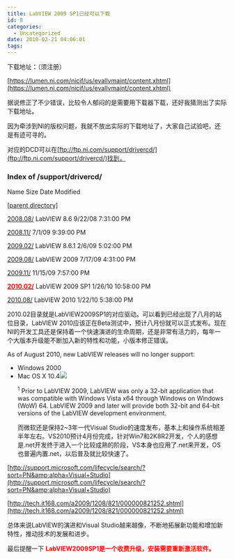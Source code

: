 ```yaml
---
title: LabVIEW 2009 SP1已经可以下载
id: 8
categories:
  - Uncategorized
date: 2010-02-21 04:06:01
tags:
---
```


<div id="msgcns!866B8F96A2761BBE!1482" class="bvMsg">

下载地址：（须注册）

[https://lumen.ni.com/nicif/us/evallvmaint/content.xhtml](https://lumen.ni.com/nicif/us/evallvmaint/content.xhtml)

据说修正了不少错误，比较令人郁闷的是需要用下载器下载，还好我猜测出了实际下载地址。

因为牵涉到NI的版权问题，我就不放出实际的下载地址了，大家自己试验吧，还是有迹可寻的。

对应的DCD可以在[ftp://ftp.ni.com/support/drivercd/](ftp://ftp.ni.com/support/drivercd/)找到，

### Index of /support/drivercd/

Name
Size
Date Modified  <p>[[parent directory]](ftp://ftp.ni.com/support/drivercd/..)  <p>[2008.08/](ftp://ftp.ni.com/support/drivercd/2008.08/) LabVIEW 8.6
9/22/08 7:31:00 PM  <p>[2008.11/](ftp://ftp.ni.com/support/drivercd/2008.11/)
7/1/09 9:39:00 PM  <p>[2009.02/](ftp://ftp.ni.com/support/drivercd/2009.02/) LabVIEW 8.6.1
2/6/09 5:02:00 PM  <p>[2009.08/](ftp://ftp.ni.com/support/drivercd/2009.08/) LabVIEW 2009
7/17/09 4:31:00 PM  <p>[2009.11/](ftp://ftp.ni.com/support/drivercd/2009.11/)
11/15/09 7:57:00 PM  <p>[**<font color="#ff0000">2010.02/</font>**](ftp://ftp.ni.com/support/drivercd/2010.02/) LabVIEW 2009 SP1
1/26/10 10:58:00 PM  <p>[2010.08/](ftp://ftp.ni.com/support/drivercd/2010.08/) LabVIEW 2010
1/22/10 5:38:00 PM  <p>2010.02目录就是LabVIEW2009SP1的对应驱动。可以看到已经出现了八月的站位目录，LabVIEW 2010应该正在Beta测试中，预计八月份就可以正式发布。现在NI的开发工具还是保持着一个快速演进的生命周期，还是非常有活力的，每年一个大版本升级能不断加入新的特性和功能，小版本修正错误。

As of August 2010, new LabVIEW releases will no longer support: 

*   Windows 2000  <li>Mac OS X 10.4![](http://www.ni.com/images/misc/en/100113_lv_release210.gif) <p><sup>1</sup> Prior to LabVIEW 2009, LabVIEW was only a 32-bit application that was compatible with Windows Vista x64 through Windows on Windows (WoW) 64\. LabVIEW 2009 and later will provide both 32-bit and 64-bit versions of the LabVIEW development environment. <p>而微软还是保持2~3年一代Visual Studio的速度发布，基本上和操作系统相差半年左右。VS2010预计4月份完成，针对Win7和2K8R2开发，个人的感想是.net开发终于进入一个比较成熟的阶段，VS本身也应用了.net来开发，OS也普遍内置.net，以后普及就比较快速了。

[http://support.microsoft.com/lifecycle/search/?sort=PN&amp;alpha=Visual+Studio](http://support.microsoft.com/lifecycle/search/?sort=PN&amp;alpha=Visual+Studio)

[http://tech.it168.com/a2009/1208/821/000000821252.shtml](http://tech.it168.com/a2009/1208/821/000000821252.shtml)

总体来说LabVIEW的演进和Visual Studio越来越像，不断地拓展新功能和增加新特性，推动技术的发展和进步。

最后提醒一下 **<font color="#ff0000">LabVIEW2009SP1是一个收费升级，安装需要重新激活软件。</font>**
  </div>